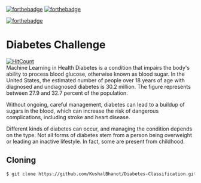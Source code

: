 [![forthebadge](https://forthebadge.com/images/badges/built-with-love.svg)](https://github.com/KushalBhanot) [![forthebadge](https://forthebadge.com/images/badges/made-with-python.svg)](https://www.python.org/)

[![forthebadge](https://forthebadge.com/images/badges/made-with-crayons.svg)](https://www.linkedin.com/in/kushal-bhanot-5495aa88/)

# Diabetes Challenge
[![HitCount](http://hits.dwyl.com/KushalBhanot/Diabetes-Classification.svg)](http://hits.dwyl.com/KushalBhanot/Diabetes-Classification)<br>
Machine Learning in Health
Diabetes is a condition that impairs the body's ability to process blood glucose, otherwise known as blood sugar. In the United States, the estimated number of people over 18 years of age with diagnosed and undiagnosed diabetes is 30.2 million. The figure represents between 27.9 and 32.7 percent of the population.

Without ongoing, careful management, diabetes can lead to a buildup of sugars in the blood, which can increase the risk of dangerous complications, including stroke and heart disease.

Different kinds of diabetes can occur, and managing the condition depends on the type. Not all forms of diabetes stem from a person being overweight or leading an inactive lifestyle. In fact, some are present from childhood.

## Cloning
```bash
$ git clone https://github.com/KushalBhanot/Diabetes-Classification.git
```
